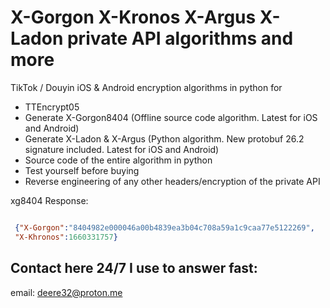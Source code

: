 # X-Gorgon X-Kronos X-Argus X-Ladon private API algorithms and more
TikTok / Douyin iOS & Android encryption algorithms in python for 

 - TTEncrypt05
 - Generate X-Gorgon8404 (Offline source code algorithm. Latest for iOS and Android)
 - Generate X-Ladon & X-Argus (Python algorithm. New protobuf 26.2 signature included. Latest for iOS and Android)
 - Source code of the entire algorithm in python 
 - Test yourself before buying
 - Reverse engineering of any other headers/encryption of the private API
 
 xg8404 Response:
```json

 {"X-Gorgon":"8404982e000046a00b4839ea3b04c708a59a1c9caa77e5122269",
 "X-Khronos":1660331757}

```
 
## Contact here 24/7 I use to answer fast:
email: deere32@proton.me

